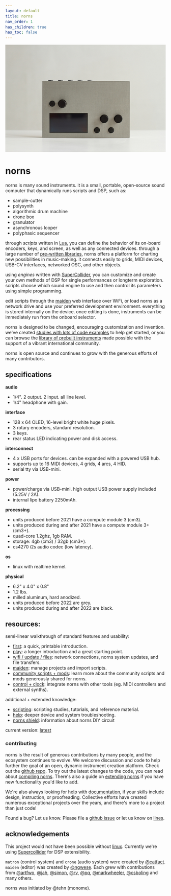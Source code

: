```yaml
---
layout: default
title: norns
nav_order: 1
has_children: true
has_toc: false
---
```


![](../norns/image/norns-grey.jpeg)

# norns

norns is many sound instruments. it is a small, portable, open-source sound computer that dynamically runs scripts and DSP, such as:

- sample-cutter
- polysynth
- algorithmic drum machine
- drone box
- granulator
- asynchronous looper
- polyphasic sequencer

through *scripts* written in [Lua](https://www.lua.org/about.html), you can define the behavior of its on-board encoders, keys, and screen, as well as any connected devices. through a large number of [pre-written libraries](../norns/reference), norns offers a platform for charting new possibilities in music-making. it connects easily to grids, MIDI devices, USB-CV interfaces, networked OSC, and other objects.

using *engines* written with [SuperCollider](https://supercollider.github.io), you can customize and create your own methods of DSP for single performances or longterm exploration. scripts choose which sound engine to use and then control its parameters using simple programming.

edit scripts through the [maiden](https://monome.org/docs/norns/maiden/) web interface over WiFi, or load norns as a network drive and use your preferred development environment. everything is stored internally on the device. once editing is done, instruments can be immediately run from the onboard selector.

norns is designed to be changed, encouraging customization and invention. we've created [studies with lots of code examples](../norns/scripting) to help get started, or you can browse the [library of prebuilt instruments](https://norns.community) made possible with the support of a vibrant international community.

norns is open source and continues to grow with the generous efforts of many contributors.

## specifications

**audio**

- 1/4". 2 output. 2 input. all line level.
- 1/4" headphone with gain.

**interface**

- 128 x 64 OLED, 16-level bright white huge pixels.
- 3 rotary encoders, standard resolution.
- 3 keys.
- rear status LED indicating power and disk access.

**interconnect**

- 4 x USB ports for devices. can be expanded with a powered USB hub.
- supports up to 16 MIDI devices, 4 grids, 4 arcs, 4 HID.
- serial tty via USB-mini.

**power**

- power/charge via USB-mini. high output USB power supply included (5.25V / 2A).
- internal lipo battery 2250mAh.

**processing**

- units produced before 2021 have a compute module 3 (cm3).
- units produced during and after 2021 have a compute module 3+ (cm3+).
- quad-core 1.2ghz, 1gb RAM.
- storage: 4gb (cm3) / 32gb (cm3+).
- cs4270 i2s audio codec (low latency).

**os**

- linux with realtime kernel.

**physical**

- 6.2" x 4.0" x 0.8"
- 1.2 lbs.
- milled aluminum, hard anodized.
- units produced before 2022 are grey.
- units produced during and after 2022 are black.

## resources:

semi-linear walkthrough of standard features and usability:

- [first](norns-first.pdf): a quick, printable introduction.
- [play](../norns/play): a longer introduction and a great starting point.
- [wifi / update / files](../norns/wifi-files): network connections, norns system updates, and file transfers.
- [maiden](../norns/maiden): manage projects and import scripts.
- [community scripts + mods](../norns/community-scripts): learn more about the community scripts and mods generously shared for norns.
- [control + clock](../norns/control-clock): integrate norns with other tools (eg. MIDI controllers and external synths).

additional + extended knowledge:

- [scripting](../norns/scripting): scripting studies, tutorials, and reference material.
- [help](../norns/help): deeper device and system troubleshooting.
- [norns shield](../norns/shield): information about norns DIY circuit

current version: [latest](https://l.llllllll.co/norns)

### contributing

norns is the result of generous contributions by many people, and the ecosystem continues to evolve. We welcome discussion and code to help further the goal of an open, dynamic instrument creation platform. Check out the [github repo](https://github.com/monome/norns). To try out the latest changes to the code, you can read about [compiling norns](../norns/compiling). There's also a guide on [extending norns](../norns/extending) if you have new functionality you'd like to add.

We're also always looking for help with [documentation](https://github.com/monome/docs), if your skills include design, instruction, or proofreading. Collective efforts have created numerous exceptional projects over the years, and there's more to a project than just code!

Found a bug? Let us know. Please file a [github issue](https://github.com/monome/norns/issues) or let us know on [lines](https://llllllll.co/t/norns-help/14016).

## acknowledgements

This project would not have been possible without [linux](https://en.wikipedia.org/wiki/Linux).  Currently we're using [Supercollider](https://supercollider.github.io) for DSP extensibility.

`matron` (control system) and `crone` (audio system) were created by [@catfact](https://github.com/catfact). `maiden` (editor) was created by [@ngwese](https://github.com/ngwese). Each grew with contributions from [@artfwo](https://github.com/artfwo), [@jah](https://github.com/antonhornquist), [@simon](https://github.com/simonvanderveldt), [@rv](https://github.com/ranch-verdin), [@pq](https://github.com/pq), [@markwheeler](https://github.com/markwheeler), [@csboling](https://github.com/csboling) and many others.

norns was initiated by @tehn (monome).

